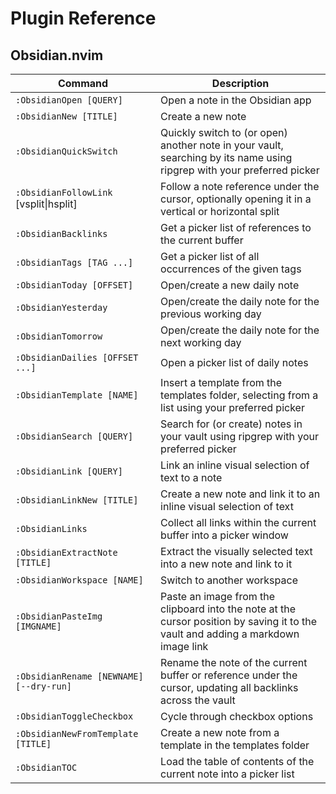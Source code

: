 # Plugin Reference

## Obsidian.nvim

| Command                                  | Description                                                                                                                       |
| ---------------------------------------- | --------------------------------------------------------------------------------------------------------------------------------- |
| `:ObsidianOpen [QUERY]`                  | Open a note in the Obsidian app                                                                                                   |
| `:ObsidianNew [TITLE]`                   | Create a new note                                                                                                                 |
| `:ObsidianQuickSwitch`                   | Quickly switch to (or open) another note in your vault, searching by its name using ripgrep with your preferred picker            |
| `:ObsidianFollowLink` \[vsplit\|hsplit\] | Follow a note reference under the cursor, optionally opening it in a vertical or horizontal split                                 |
| `:ObsidianBacklinks`                     | Get a picker list of references to the current buffer                                                                             |
| `:ObsidianTags [TAG ...]`                | Get a picker list of all occurrences of the given tags                                                                            |
| `:ObsidianToday [OFFSET]`                | Open/create a new daily note                                                                                                      |
| `:ObsidianYesterday`                     | Open/create the daily note for the previous working day                                                                           |
| `:ObsidianTomorrow`                      | Open/create the daily note for the next working day                                                                               |
| `:ObsidianDailies [OFFSET ...]`          | Open a picker list of daily notes                                                                                                 |
| `:ObsidianTemplate [NAME]`               | Insert a template from the templates folder, selecting from a list using your preferred picker                                    |
| `:ObsidianSearch [QUERY]`                | Search for (or create) notes in your vault using ripgrep with your preferred picker                                               |
| `:ObsidianLink [QUERY]`                  | Link an inline visual selection of text to a note                                                                                 |
| `:ObsidianLinkNew [TITLE]`               | Create a new note and link it to an inline visual selection of text                                                               |
| `:ObsidianLinks`                         | Collect all links within the current buffer into a picker window                                                                  |
| `:ObsidianExtractNote [TITLE]`           | Extract the visually selected text into a new note and link to it                                                                 |
| `:ObsidianWorkspace [NAME]`              | Switch to another workspace                                                                                                       |
| `:ObsidianPasteImg [IMGNAME]`            | Paste an image from the clipboard into the note at the cursor position by saving it to the vault and adding a markdown image link |
| `:ObsidianRename [NEWNAME] [--dry-run]`  | Rename the note of the current buffer or reference under the cursor, updating all backlinks across the vault                      |
| `:ObsidianToggleCheckbox`                | Cycle through checkbox options                                                                                                    |
| `:ObsidianNewFromTemplate [TITLE]`       | Create a new note from a template in the templates folder                                                                         |
| `:ObsidianTOC`                           | Load the table of contents of the current note into a picker list                                                                 |
